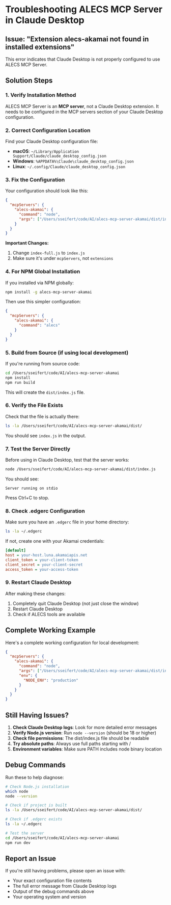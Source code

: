 # Troubleshooting ALECS MCP Server in Claude Desktop

## Issue: "Extension alecs-akamai not found in installed extensions"

This error indicates that Claude Desktop is not properly configured to use ALECS MCP Server.

## Solution Steps

### 1. Verify Installation Method

ALECS MCP Server is an **MCP server**, not a Claude Desktop extension. It needs to be configured in the MCP servers section of your Claude Desktop configuration.

### 2. Correct Configuration Location

Find your Claude Desktop configuration file:
- **macOS**: `~/Library/Application Support/Claude/claude_desktop_config.json`
- **Windows**: `%APPDATA%\Claude\claude_desktop_config.json`
- **Linux**: `~/.config/Claude/claude_desktop_config.json`

### 3. Fix the Configuration

Your configuration should look like this:

```json
{
  "mcpServers": {
    "alecs-akamai": {
      "command": "node",
      "args": ["/Users/sseifert/code/AI/alecs-mcp-server-akamai/dist/index.js"]
    }
  }
}
```

**Important Changes:**
1. Change `index-full.js` to `index.js`
2. Make sure it's under `mcpServers`, not `extensions`

### 4. For NPM Global Installation

If you installed via NPM globally:

```bash
npm install -g alecs-mcp-server-akamai
```

Then use this simpler configuration:

```json
{
  "mcpServers": {
    "alecs-akamai": {
      "command": "alecs"
    }
  }
}
```

### 5. Build from Source (if using local development)

If you're running from source code:

```bash
cd /Users/sseifert/code/AI/alecs-mcp-server-akamai
npm install
npm run build
```

This will create the `dist/index.js` file.

### 6. Verify the File Exists

Check that the file is actually there:

```bash
ls -la /Users/sseifert/code/AI/alecs-mcp-server-akamai/dist/
```

You should see `index.js` in the output.

### 7. Test the Server Directly

Before using in Claude Desktop, test that the server works:

```bash
node /Users/sseifert/code/AI/alecs-mcp-server-akamai/dist/index.js
```

You should see:
```
Server running on stdio
```

Press Ctrl+C to stop.

### 8. Check .edgerc Configuration

Make sure you have an `.edgerc` file in your home directory:

```bash
ls -la ~/.edgerc
```

If not, create one with your Akamai credentials:

```ini
[default]
host = your-host.luna.akamaiapis.net
client_token = your-client-token
client_secret = your-client-secret
access_token = your-access-token
```

### 9. Restart Claude Desktop

After making these changes:
1. Completely quit Claude Desktop (not just close the window)
2. Restart Claude Desktop
3. Check if ALECS tools are available

## Complete Working Example

Here's a complete working configuration for local development:

```json
{
  "mcpServers": {
    "alecs-akamai": {
      "command": "node",
      "args": ["/Users/sseifert/code/AI/alecs-mcp-server-akamai/dist/index.js"],
      "env": {
        "NODE_ENV": "production"
      }
    }
  }
}
```

## Still Having Issues?

1. **Check Claude Desktop logs**: Look for more detailed error messages
2. **Verify Node.js version**: Run `node --version` (should be 18 or higher)
3. **Check file permissions**: The dist/index.js file should be readable
4. **Try absolute paths**: Always use full paths starting with /
5. **Environment variables**: Make sure PATH includes node binary location

## Debug Commands

Run these to help diagnose:

```bash
# Check Node.js installation
which node
node --version

# Check if project is built
ls -la /Users/sseifert/code/AI/alecs-mcp-server-akamai/dist/

# Check if .edgerc exists
ls -la ~/.edgerc

# Test the server
cd /Users/sseifert/code/AI/alecs-mcp-server-akamai
npm run dev
```

## Report an Issue

If you're still having problems, please open an issue with:
- Your exact configuration file contents
- The full error message from Claude Desktop logs
- Output of the debug commands above
- Your operating system and version